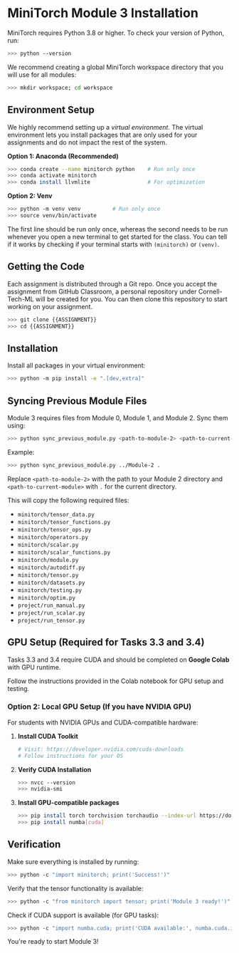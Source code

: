 # MiniTorch Module 3 Installation

MiniTorch requires Python 3.8 or higher. To check your version of Python, run:

```bash
>>> python --version
```

We recommend creating a global MiniTorch workspace directory that you will use
for all modules:

```bash
>>> mkdir workspace; cd workspace
```

## Environment Setup

We highly recommend setting up a *virtual environment*. The virtual environment lets you install packages that are only used for your assignments and do not impact the rest of the system.

**Option 1: Anaconda (Recommended)**
```bash
>>> conda create --name minitorch python    # Run only once
>>> conda activate minitorch
>>> conda install llvmlite                  # For optimization
```

**Option 2: Venv**
```bash
>>> python -m venv venv          # Run only once
>>> source venv/bin/activate
```

The first line should be run only once, whereas the second needs to be run whenever you open a new terminal to get started for the class. You can tell if it works by checking if your terminal starts with `(minitorch)` or `(venv)`.

## Getting the Code

Each assignment is distributed through a Git repo. Once you accept the assignment from GitHub Classroom, a personal repository under Cornell-Tech-ML will be created for you. You can then clone this repository to start working on your assignment.

```bash
>>> git clone {{ASSIGNMENT}}
>>> cd {{ASSIGNMENT}}
```

## Installation

Install all packages in your virtual environment:

```bash
>>> python -m pip install -e ".[dev,extra]"
```

## Syncing Previous Module Files

Module 3 requires files from Module 0, Module 1, and Module 2. Sync them using:

```bash
>>> python sync_previous_module.py <path-to-module-2> <path-to-current-module>
```

Example:
```bash
>>> python sync_previous_module.py ../Module-2 .
```

Replace `<path-to-module-2>` with the path to your Module 2 directory and `<path-to-current-module>` with `.` for the current directory.

This will copy the following required files:
- `minitorch/tensor_data.py`
- `minitorch/tensor_functions.py`
- `minitorch/tensor_ops.py`
- `minitorch/operators.py`
- `minitorch/scalar.py`
- `minitorch/scalar_functions.py`
- `minitorch/module.py`
- `minitorch/autodiff.py`
- `minitorch/tensor.py`
- `minitorch/datasets.py`
- `minitorch/testing.py`
- `minitorch/optim.py`
- `project/run_manual.py`
- `project/run_scalar.py`
- `project/run_tensor.py`

## GPU Setup (Required for Tasks 3.3 and 3.4)

Tasks 3.3 and 3.4 require CUDA and should be completed on **Google Colab** with GPU runtime.

Follow the instructions provided in the Colab notebook for GPU setup and testing.

### Option 2: Local GPU Setup (If you have NVIDIA GPU)

For students with NVIDIA GPUs and CUDA-compatible hardware:

1. **Install CUDA Toolkit**
   ```bash
   # Visit: https://developer.nvidia.com/cuda-downloads
   # Follow instructions for your OS
   ```

2. **Verify CUDA Installation**
   ```bash
   >>> nvcc --version
   >>> nvidia-smi
   ```

3. **Install GPU-compatible packages**
   ```bash
   >>> pip install torch torchvision torchaudio --index-url https://download.pytorch.org/whl/cu118
   >>> pip install numba[cuda]
   ```

## Verification

Make sure everything is installed by running:

```bash
>>> python -c "import minitorch; print('Success!')"
```

Verify that the tensor functionality is available:

```bash
>>> python -c "from minitorch import tensor; print('Module 3 ready!')"
```

Check if CUDA support is available (for GPU tasks):

```bash
>>> python -c "import numba.cuda; print('CUDA available:', numba.cuda.is_available())"
```

You're ready to start Module 3!